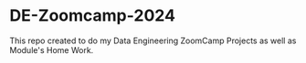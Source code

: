 # DE-Zoomcamp-2024
This repo created to do my Data Engineering ZoomCamp Projects as well as Module's Home Work.
